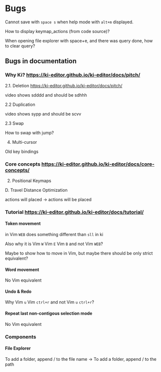 # Bugs

Cannot save with `space s` when help mode with `alt+m` displayed.

How to display keymap_actions (from code source)?

When opening file explorer with space+e, and there was query done, how to clear query?

## Bugs in documentation

### Why Ki? <https://ki-editor.github.io/ki-editor/docs/pitch/>

2.1. Deletion <https://ki-editor.github.io/ki-editor/docs/pitch/>

video shows sdddd and should be sdhhh

2.2 Duplication

video shows sypp and should be scvv

2.3 Swap

How to swap with jump?

4. Multi-cursor

Old key bindings

### Core concepts <https://ki-editor.github.io/ki-editor/docs/core-concepts/>

2. Positional Keymaps

D. Travel Distance Optimization

actions will placed ->  actions will be placed

### Tutorial <https://ki-editor.github.io/ki-editor/docs/tutorial/>

#### Token movement

in Vim `WEB` does something different than `sll` in ki

Also why it is Vim `W` Vim `E` Vim `B` and not Vim `WEB`?

Maybe to show how to move in Vim, but maybe there should be only strict equivalent?

#### Word movement

No Vim equivalent

#### Undo & Redo

Why Vim `u` Vim `ctrl+r` and not Vim `u` `ctrl+r`?

#### Repeat last non-contigous selection mode

No Vim equivalent

### Components

#### File Explorer

To add a folder, append / to the file name -> To add a folder, append / to the path

